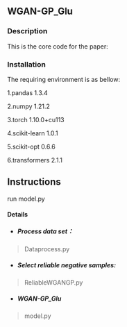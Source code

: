 ## WGAN-GP_Glu
### Description
This is the core code for the paper:
### Installation
The requiring environment is as bellow:

1.pandas 1.3.4

2.numpy                     1.21.2

3.torch                     1.10.0+cu113

4.scikit-learn              1.0.1

5.scikit-opt                0.6.6

6.transformers              2.1.1
## Instructions
run model.py
#### Details  
* ##### Process data set：
 > Dataprocess.py
* ##### Select reliable negative samples:  
> ReliableWGANGP.py
* ##### WGAN-GP_Glu
> model.py
